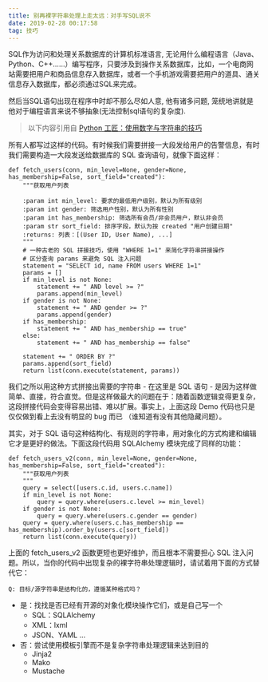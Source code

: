 ```yaml
---
title: 别再裸字符串处理上走太远：对手写SQL说不
date: 2019-02-28 00:17:58
tag: 技巧
---
```




SQL作为访问和处理关系数据库的计算机标准语言, 无论用什么编程语言（Java、Python、C++……）编写程序，只要涉及到操作关系数据库，比如，一个电商网站需要把用户和商品信息存入数据库，或者一个手机游戏需要把用户的道具、通关信息存入数据库，都必须通过SQL来完成。

然后当SQL语句出现在程序中时却不那么尽如人意, 他有诸多问题, 笼统地讲就是他对于编程语言来说不够抽象(无法控制sql语句的复杂度).

<!--more-->

> 以下内容引用自 [Python 工匠：使用数字与字符串的技巧](https://www.zlovezl.cn/articles/tips-on-numbers-and-strings/)


所有人都写过这样的代码。有时候我们需要拼接一大段发给用户的告警信息，有时我们需要构造一大段发送给数据库的 SQL 查询语句，就像下面这样：

    def fetch_users(conn, min_level=None, gender=None, has_membership=False, sort_field="created"):
        """获取用户列表
    
        :param int min_level: 要求的最低用户级别，默认为所有级别
        :param int gender: 筛选用户性别，默认为所有性别
        :param int has_membership: 筛选所有会员/非会员用户，默认非会员
        :param str sort_field: 排序字段，默认为按 created "用户创建日期"
        :returns: 列表：[(User ID, User Name), ...]
        """
        # 一种古老的 SQL 拼接技巧，使用 "WHERE 1=1" 来简化字符串拼接操作
        # 区分查询 params 来避免 SQL 注入问题
        statement = "SELECT id, name FROM users WHERE 1=1"
        params = []
        if min_level is not None:
            statement += " AND level >= ?"
            params.append(min_level)
        if gender is not None:
            statement += " AND gender >= ?"
            params.append(gender)
        if has_membership:
            statement += " AND has_membership == true"
        else:
            statement += " AND has_membership == false"
    
        statement += " ORDER BY ?"
        params.append(sort_field)
        return list(conn.execute(statement, params))

我们之所以用这种方式拼接出需要的字符串 - 在这里是 SQL 语句 - 是因为这样做简单、直接，符合直觉。但是这样做最大的问题在于：随着函数逻辑变得更复杂，这段拼接代码会变得容易出错、难以扩展。事实上，上面这段 Demo 代码也只是仅仅做到看上去没有明显的 bug 而已 （谁知道有没有其他隐藏问题）。

其实，对于 SQL 语句这种结构化、有规则的字符串，用对象化的方式构建和编辑它才是更好的做法。下面这段代码用 SQLAlchemy 模块完成了同样的功能：

    def fetch_users_v2(conn, min_level=None, gender=None, has_membership=False, sort_field="created"):
        """获取用户列表
        """
        query = select([users.c.id, users.c.name])
        if min_level is not None:
            query = query.where(users.c.level >= min_level)
        if gender is not None:
            query = query.where(users.c.gender == gender)
        query = query.where(users.c.has_membership == has_membership).order_by(users.c[sort_field])
        return list(conn.execute(query))

上面的 fetch_users_v2 函数更短也更好维护，而且根本不需要担心 SQL 注入问题。所以，当你的代码中出现复杂的裸字符串处理逻辑时，请试着用下面的方式替代它：

    Q: 目标/源字符串是结构化的，遵循某种格式吗？

- 是：找找是否已经有开源的对象化模块操作它们，或是自己写一个
  - SQL：SQLAlchemy
  - XML：lxml
  - JSON、YAML ...
- 否：尝试使用模板引擎而不是复杂字符串处理逻辑来达到目的
  - Jinja2
  - Mako
  - Mustache

